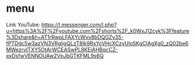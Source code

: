 # menu
Link YouTube:
https://l.messenger.com/l.php?u=https%3A%2F%2Fyoutube.com%2Fshorts%2F_k0WxJ12cyk%3Ffeature%3Dshare&h=AT1rRwpLFAXYcWvv8bDQGZy35-fPTDdc5w3azVN3VRgligQLzT8Ik9RxYcVHcXCzyUIo5KgCIAgXg0_zQ02be6MWezrvITXY5OtArWCEASwPL8KEiAHBqcCZ-exDsfwVENNOUAw2VpJbGTKFML9s6Q

